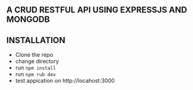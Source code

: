 ## A CRUD RESTFUL API USING EXPRESSJS AND MONGODB

## INSTALLATION
* Clone the repo
* change directory
* run `npm install`
* run `npm rub dev`
* test appication on http://locahost:3000
